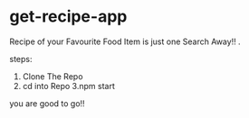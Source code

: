 # get-recipe-app
Recipe of your Favourite Food Item is just one Search Away!! .

steps:
1. Clone The Repo
2. cd into Repo
3.npm start

you are good to go!!
